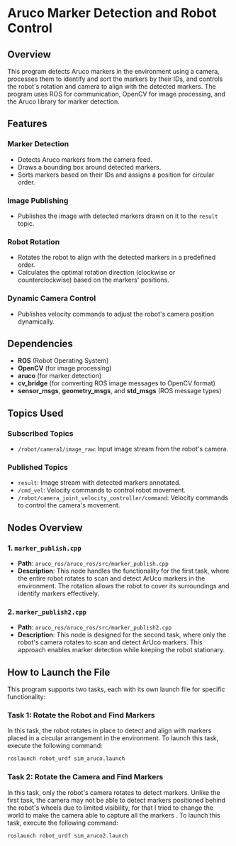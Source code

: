 # Aruco Marker Detection and Robot Control

## Overview
This program detects Aruco markers in the environment using a camera, processes them to identify and sort the markers by their IDs, and controls the robot's rotation and camera to align with the detected markers. The program uses ROS for communication, OpenCV for image processing, and the Aruco library for marker detection.

## Features

### Marker Detection
- Detects Aruco markers from the camera feed.
- Draws a bounding box around detected markers.
- Sorts markers based on their IDs and assigns a position for circular order.

### Image Publishing
- Publishes the image with detected markers drawn on it to the `result` topic.

### Robot Rotation
- Rotates the robot to align with the detected markers in a predefined order.
- Calculates the optimal rotation direction (clockwise or counterclockwise) based on the markers' positions.

### Dynamic Camera Control
- Publishes velocity commands to adjust the robot's camera position dynamically.

## Dependencies
- **ROS** (Robot Operating System)
- **OpenCV** (for image processing)
- **aruco** (for marker detection)
- **cv_bridge** (for converting ROS image messages to OpenCV format)
- **sensor_msgs**, **geometry_msgs**, and **std_msgs** (ROS message types)

## Topics Used

### Subscribed Topics
- `/robot/camera1/image_raw`: Input image stream from the robot's camera.

### Published Topics
- `result`: Image stream with detected markers annotated.
- `/cmd_vel`: Velocity commands to control robot movement.
- `/robot/camera_joint_velocity_controller/command`: Velocity commands to control the camera's movement.

## Nodes Overview

### 1. `marker_publish.cpp`
- **Path**: `aruco_ros/aruco_ros/src/marker_publish.cpp`
- **Description**: This node handles the functionality for the first task, where the entire robot rotates to scan and detect ArUco markers in the environment. The rotation allows the robot to cover its surroundings and identify markers effectively.

### 2. `marker_publish2.cpp`
- **Path**: `aruco_ros/aruco_ros/src/marker_publish2.cpp`
- **Description**: This node is designed for the second task, where only the robot's camera rotates to scan and detect ArUco markers. This approach enables marker detection while keeping the robot stationary.


## How to Launch the File

This program supports two tasks, each with its own launch file for specific functionality:

### Task 1: Rotate the Robot and Find Markers
In this task, the robot rotates in place to detect and align with markers placed in a circular arrangement in the environment. To launch this task, execute the following command:

```bash
roslaunch robot_urdf sim_aruco.launch
```
### Task 2:  Rotate the Camera and Find Markers
In this task, only the robot's camera rotates to detect markers. Unlike the first task, the camera may not be able to detect markers positioned behind the robot's wheels due to limited visibility, for that I tried to change the world to make the camera able to capture all the markers . To launch this task, execute the following command:
```bash
roslaunch robot_urdf sim_aruco2.launch
